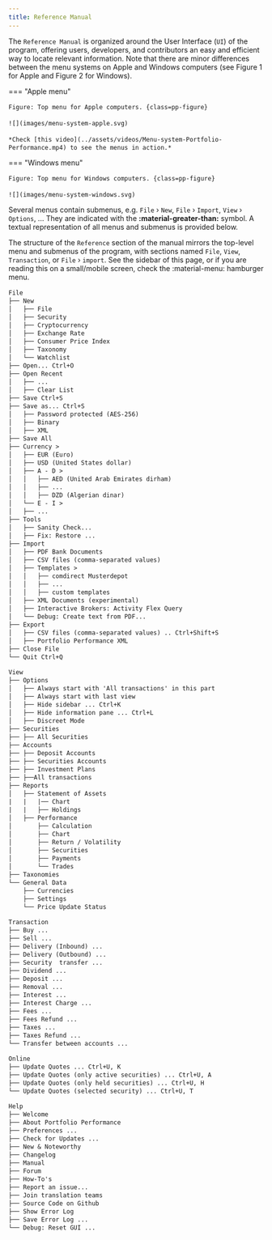 ```yaml
---
title: Reference Manual
---
```


The `Reference Manual` is organized around the User Interface (`UI`) of the program, offering users, developers, and contributors an easy and efficient way to locate relevant information. Note that there are minor differences between the menu systems on Apple and Windows computers (see Figure 1 for Apple and Figure 2 for Windows).

=== "Apple menu"

    Figure: Top menu for Apple computers. {class=pp-figure}

    ![](images/menu-system-apple.svg)

    *Check [this video](../assets/videos/Menu-system-Portfolio-Performance.mp4) to see the menus in action.*

=== "Windows menu"

    Figure: Top menu for Windows computers. {class=pp-figure}

    ![](images/menu-system-windows.svg)

Several menus contain submenus, e.g. `File`  &rsaquo; `New`, `File`  &rsaquo; `Import`, `View` &rsaquo; `Options`, ... They are indicated with the **:material-greater-than:** symbol. A textual representation of all menus and submenus is provided below.

The structure of the `Reference` section of the manual mirrors the top-level menu and submenus of the program, with sections named `File`, `View`, `Transaction`, or `File` &rsaquo; `import`. See the sidebar of this page, or if you are reading this on a small/mobile screen, check the :material-menu: hamburger menu.

```
File
├── New
│   ├── File
│   ├── Security
│   ├── Cryptocurrency
│   ├── Exchange Rate
│   ├── Consumer Price Index
│   ├── Taxonomy
│   └── Watchlist
├── Open... Ctrl+O
├── Open Recent
│   ├── ...
│   ├── Clear List
├── Save Ctrl+S
├── Save as... Ctrl+S
│   ├── Password protected (AES-256)
│   ├── Binary
│   ├── XML
├── Save All
├── Currency >
│   ├── EUR (Euro)
│   ├── USD (United States dollar)
│   ├── A - D >
│   │   ├── AED (United Arab Emirates dirham)
│   │   ├── ...
│   │   ├── DZD (Algerian dinar)
│   └── E - I >
│   ├── ...
├── Tools
│   ├── Sanity Check...
│   ├── Fix: Restore ...
├── Import
│   ├── PDF Bank Documents
│   ├── CSV files (comma-separated values)
│   ├── Templates >
│   │   ├── comdirect Musterdepot
│   │   ├── ...
│   │   ├── custom templates
│   ├── XML Documents (experimental)
│   ├── Interactive Brokers: Activity Flex Query
│   └── Debug: Create text from PDF...
├── Export
│   ├── CSV files (comma-separated values) .. Ctrl+Shift+S
│   ├── Portfolio Performance XML
├── Close File
└── Quit Ctrl+Q
```

```
View
├── Options
│   ├── Always start with 'All transactions' in this part
│   ├── Always start with last view
│   ├── Hide sidebar ... Ctrl+K
│   ├── Hide information pane ... Ctrl+L
│   ├── Discreet Mode
├── Securities
├── ├── All Securities
├── Accounts
├── ├── Deposit Accounts
├── ├── Securities Accounts
├── ├── Investment Plans
├── ├──All transactions
├── Reports
│   ├── Statement of Assets
|   |   |── Chart
|   |   ├── Holdings
│   ├── Performance
│       ├── Calculation
│       ├── Chart
│       ├── Return / Volatility
│       ├── Securities
│       ├── Payments
│       └── Trades
├── Taxonomies
└── General Data
    ├── Currencies
    ├── Settings
    └── Price Update Status
```

```
Transaction
├── Buy ...
├── Sell ...
├── Delivery (Inbound) ...
├── Delivery (Outbound) ...
├── Security  transfer ...
├── Dividend ...
├── Deposit ...
├── Removal ...
├── Interest ...
├── Interest Charge ...
├── Fees ...
├── Fees Refund ...
├── Taxes ...
├── Taxes Refund ...
└── Transfer between accounts ...
```

```
Online
├── Update Quotes ... Ctrl+U, K
├── Update Quotes (only active securities) ... Ctrl+U, A
├── Update Quotes (only held securities) ... Ctrl+U, H
└── Update Quotes (selected security) ... Ctrl+U, T
```

```
Help
├── Welcome
├── About Portfolio Performance
├── Preferences ...
├── Check for Updates ...
├── New & Noteworthy
├── Changelog
├── Manual
├── Forum
├── How-To's
├── Report an issue...
├── Join translation teams
├── Source Code on Github
├── Show Error Log
├── Save Error Log ...
└── Debug: Reset GUI ...
```

 